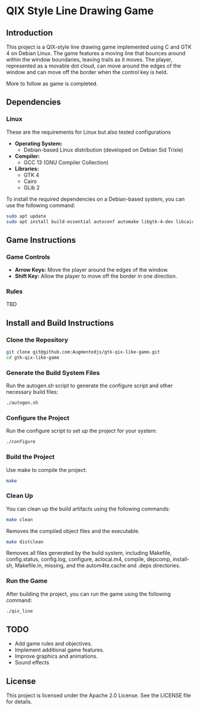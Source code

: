 # QIX Style Line Drawing Game

## Introduction

This project is a QIX-style line drawing game implemented using C and GTK 4 on Debian Linux. The game features a moving line that bounces around within the window boundaries, leaving trails as it moves. The player, represented as a movable dot cloud, can move around the edges of the window and can move off the border when the control key is held.

More to follow as game is completed.

## Dependencies

### Linux

These are the requirements for Linux but also tested configurations

- **Operating System:**
  - Debian-based Linux distribution (developed on Debian Sid Trixie)
- **Compiler:**
  - GCC 13 (GNU Compiler Collection)
- **Libraries:**
  - GTK 4
  - Cairo
  - GLib 2

To install the required dependencies on a Debian-based system, you can use the following command:

```sh
sudo apt update
sudo apt install build-essential autoconf automake libgtk-4-dev libcairo2-dev libglib2.0-dev
```

## Game Instructions

### Game Controls

- **Arrow Keys:** Move the player around the edges of the window.
- **Shift Key:** Allow the player to move off the border in one direction.

### Rules

TBD

## Install and Build Instructions

### Clone the Repository

``` sh
git clone git@github.com:Augmentedjs/gtk-qix-like-game.git
cd gtk-qix-like-game
```

### Generate the Build System Files

Run the autogen.sh script to generate the configure script and other necessary build files:

``` sh
./autogen.sh
```

### Configure the Project

Run the configure script to set up the project for your system:

```sh
./configure
```

### Build the Project

Use make to compile the project:

``` sh
make
```

### Clean Up

You can clean up the build artifacts using the following commands:

```sh
make clean
```

Removes the compiled object files and the executable.

```sh
make distclean
```

Removes all files generated by the build system, including Makefile, config.status, config.log, configure, aclocal.m4, compile, depcomp, install-sh, Makefile.in, missing, and the autom4te.cache and .deps directories.

### Run the Game

After building the project, you can run the game using the following command:

``` sh
./qix_line
```

## TODO

- Add game rules and objectives.
- Implement additional game features.
- Improve graphics and animations.
- Sound effects

## License

This project is licensed under the Apache 2.0 License. See the LICENSE file for details.
